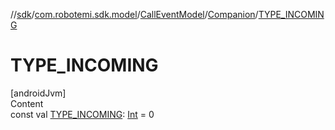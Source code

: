 //[sdk](../../../../index.md)/[com.robotemi.sdk.model](../../index.md)/[CallEventModel](../index.md)/[Companion](index.md)/[TYPE_INCOMING](-t-y-p-e_-i-n-c-o-m-i-n-g.md)



# TYPE_INCOMING  
[androidJvm]  
Content  
const val [TYPE_INCOMING](-t-y-p-e_-i-n-c-o-m-i-n-g.md): [Int](https://kotlinlang.org/api/latest/jvm/stdlib/kotlin/-int/index.html) = 0  



